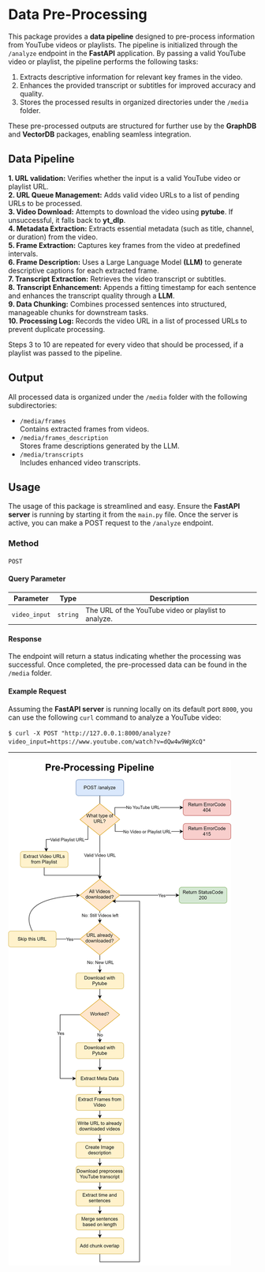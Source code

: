 # Data Pre-Processing

This package provides a **data pipeline** designed to pre-process information from YouTube videos or playlists. The pipeline is initialized through the `/analyze` endpoint in the **FastAPI** application. By passing a valid YouTube video or playlist, the pipeline performs the following tasks:

1. Extracts descriptive information for relevant key frames in the video.
2. Enhances the provided transcript or subtitles for improved accuracy and quality.
3. Stores the processed results in organized directories under the `/media` folder.

These pre-processed outputs are structured for further use by the **GraphDB** and **VectorDB** packages, enabling seamless integration.

## Data Pipeline

**1. URL validation:** Verifies whether the input is a valid YouTube video or playlist URL.  
**2. URL Queue Management:** Adds valid video URLs to a list of pending URLs to be processed.  
**3. Video Download:** Attempts to download the video using **pytube**. If unsuccessful, it falls back to **yt_dlp**.  
**4. Metadata Extraction:** Extracts essential metadata (such as title, channel, or duration) from the video.  
**5. Frame Extraction:** Captures key frames from the video at predefined intervals.  
**6. Frame Description:** Uses a Large Language Model **(LLM)** to generate descriptive captions for each extracted frame.  
**7. Transcript Extraction:** Retrieves the video transcript or subtitles.  
**8. Transcript Enhancement:** Appends a fitting timestamp for each sentence and enhances the transcript quality through a **LLM**.  
**9. Data Chunking:** Combines processed sentences into structured, manageable chunks for downstream tasks.  
**10. Processing Log:** Records the video URL in a list of processed URLs to prevent duplicate processing.  

Steps 3 to 10 are repeated for every video that should be processed, if a playlist was passed to the pipeline.

## Output

All processed data is organized under the `/media` folder with the following subdirectories:

- `/media/frames`  
Contains extracted frames from videos.  
- `/media/frames_description`  
Stores frame descriptions generated by the LLM.  
- `/media/transcripts`  
Includes enhanced video transcripts.  

## Usage

The usage of this package is streamlined and easy. Ensure the **FastAPI server** is running by starting it from the `main.py` file. Once the server is active, you can make a POST request to the `/analyze` endpoint.

### Method

`POST`

#### Query Parameter

| Parameter | Type | Description |
| --- | --- | --- |
| `video_input` | `string` | The URL of the YouTube video or playlist to analyze. |

#### Response

The endpoint will return a status indicating whether the processing was successful. Once completed, the pre-processed data can be found in the `/media` folder.

#### Example Request

Assuming the **FastAPI server** is running locally on its default port `8000`, you can use the following `curl` command to analyze a YouTube video:

`$ curl -X POST "http://127.0.0.1:8000/analyze?video_input=https://www.youtube.com/watch?v=dQw4w9WgXcQ"`

---

<picture>
  <source srcset="/media/images/pre-processing-pipeline-dark.svg" media="(prefers-color-scheme: dark)">
  <img src="/media/images/pre-processing-pipeline.svg" alt="Data Pipeline Image">
</picture>


